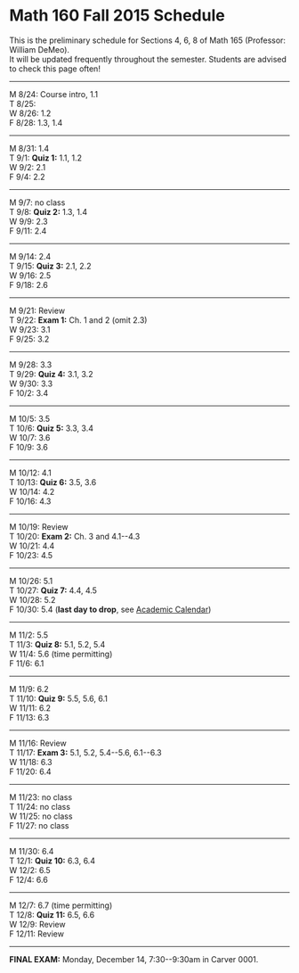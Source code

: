 
# Math 160 Fall 2015 Schedule

This is the preliminary schedule for Sections 4, 6, 8 of Math 165 
(Professor: William DeMeo).  
It will be updated frequently throughout the semester. 
Students are advised to check this page often!

---------------------------------------------------------
M 8/24: Course intro, 1.1  
T 8/25:   
W 8/26: 1.2  
F 8/28: 1.3, 1.4  
<!-- ;  **MLP Review 1: 1.1, 1.2**    -->

---------------------------------------------------------  
M 8/31: 1.4  
T 9/1: **Quiz 1:** 1.1, 1.2  
W 9/2: 2.1  
F 9/4: 2.2  

---------------------------------------------------------  
M 9/7: no class  
T 9/8: **Quiz 2:** 1.3, 1.4  
W 9/9: 2.3  
F 9/11: 2.4  

---------------------------------------------------------  
M 9/14: 2.4  
T 9/15: **Quiz 3:** 2.1, 2.2  
W 9/16: 2.5  
F 9/18: 2.6  

---------------------------------------------------------  
M 9/21: Review  
T 9/22: **Exam 1:** Ch. 1 and 2 (omit 2.3)  
W 9/23: 3.1  
F 9/25: 3.2  

---------------------------------------------------------  
M 9/28: 3.3  
T 9/29: **Quiz 4:** 3.1, 3.2  
W 9/30: 3.3  
F 10/2: 3.4  

---------------------------------------------------------  
M 10/5: 3.5  
T 10/6: **Quiz 5:** 3.3, 3.4  
W 10/7: 3.6  
F 10/9: 3.6  

---------------------------------------------------------  
M 10/12: 4.1  
T 10/13: **Quiz 6:** 3.5, 3.6  
W 10/14: 4.2  
F 10/16: 4.3  

---------------------------------------------------------  
M 10/19: Review  
T 10/20: **Exam 2:** Ch. 3 and 4.1--4.3  
W 10/21: 4.4  
F 10/23: 4.5  

---------------------------------------------------------  
M 10/26: 5.1  
T 10/27: **Quiz 7:** 4.4, 4.5  
W 10/28: 5.2  
F 10/30: 5.4  (**last day to drop**, see [Academic Calendar](http://registrar.iastate.edu/calendar/cal-fall5))

---------------------------------------------------------  
M 11/2: 5.5  
T 11/3: **Quiz 8:** 5.1, 5.2, 5.4  
W 11/4: 5.6 (time permitting)  
F 11/6: 6.1  

---------------------------------------------------------  
M 11/9: 6.2  
T 11/10: **Quiz 9:** 5.5, 5.6, 6.1  
W 11/11: 6.2  
F 11/13: 6.3  

---------------------------------------------------------  
M 11/16: Review  
T 11/17: **Exam 3:** 5.1, 5.2, 5.4--5.6, 6.1--6.3  
W 11/18: 6.3  
F 11/20: 6.4  

---------------------------------------------------------  
M 11/23: no class   
T 11/24: no class   
W 11/25: no class   
F 11/27: no class   

---------------------------------------------------------  
M 11/30: 6.4  
T 12/1: **Quiz 10:** 6.3, 6.4  
W 12/2: 6.5  
F 12/4: 6.6  

---------------------------------------------------------  
M 12/7: 6.7  (time permitting)   
T 12/8: **Quiz 11:** 6.5, 6.6  
W 12/9: Review  
F 12/11: Review  

---------------------------------------------------------  
**FINAL EXAM:** Monday, December 14, 7:30--9:30am in Carver 0001.

